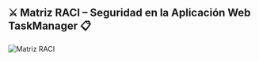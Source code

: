 ## ⚔️ Matriz RACI – Seguridad en la Aplicación Web TaskManager 📋

![Matriz RACI](https://github.com/user-attachments/assets/a589ba8a-68e0-4804-ac7e-e369361fe3cb)
